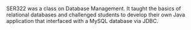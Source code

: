 SER322 was a class on Database Management. It taught the basics of relational databases and challenged students to develop their own Java application that interfaced with a MySQL database via JDBC.